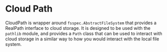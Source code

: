 # Cloud Path

CloudPath is wrapper around `fsspec.AbstractFileSystem` that provides a RealPath
interface to cloud storage. It is designed to be used with the `pathlib` module, and
provides a `Path` class that can be used to interact with cloud storage in a similar way
to how you would interact with the local file system.
